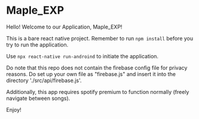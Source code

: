 # Maple_EXP
Hello! Welcome to our Application, Maple_EXP!

This is a bare react native project.
Remember to run ``npm install`` before you try to run the application.

Use ``npx react-native run-androind`` to initiate the application.

Do note that this repo does not contain the firebase config file for privacy reasons. 
Do set up your own file as "firebase.js"  and insert it into the directory './src/api/firebase.js'.

Additionally, this app requires spotify premium to function normally (freely navigate between songs).

Enjoy!
